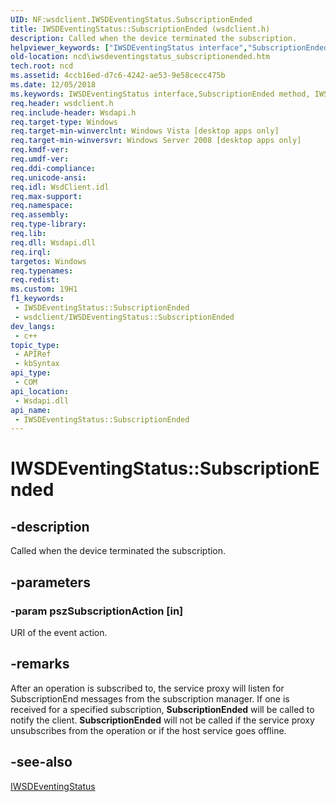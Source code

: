 ```yaml
---
UID: NF:wsdclient.IWSDEventingStatus.SubscriptionEnded
title: IWSDEventingStatus::SubscriptionEnded (wsdclient.h)
description: Called when the device terminated the subscription.
helpviewer_keywords: ["IWSDEventingStatus interface","SubscriptionEnded method","IWSDEventingStatus.SubscriptionEnded","IWSDEventingStatus::SubscriptionEnded","SubscriptionEnded","SubscriptionEnded method","SubscriptionEnded method","IWSDEventingStatus interface","ncd.iwsdeventingstatus_subscriptionended","wsdclient/IWSDEventingStatus::SubscriptionEnded"]
old-location: ncd\iwsdeventingstatus_subscriptionended.htm
tech.root: ncd
ms.assetid: 4ccb16ed-d7c6-4242-ae53-9e58cecc475b
ms.date: 12/05/2018
ms.keywords: IWSDEventingStatus interface,SubscriptionEnded method, IWSDEventingStatus.SubscriptionEnded, IWSDEventingStatus::SubscriptionEnded, SubscriptionEnded, SubscriptionEnded method, SubscriptionEnded method,IWSDEventingStatus interface, ncd.iwsdeventingstatus_subscriptionended, wsdclient/IWSDEventingStatus::SubscriptionEnded
req.header: wsdclient.h
req.include-header: Wsdapi.h
req.target-type: Windows
req.target-min-winverclnt: Windows Vista [desktop apps only]
req.target-min-winversvr: Windows Server 2008 [desktop apps only]
req.kmdf-ver: 
req.umdf-ver: 
req.ddi-compliance: 
req.unicode-ansi: 
req.idl: WsdClient.idl
req.max-support: 
req.namespace: 
req.assembly: 
req.type-library: 
req.lib: 
req.dll: Wsdapi.dll
req.irql: 
targetos: Windows
req.typenames: 
req.redist: 
ms.custom: 19H1
f1_keywords:
 - IWSDEventingStatus::SubscriptionEnded
 - wsdclient/IWSDEventingStatus::SubscriptionEnded
dev_langs:
 - c++
topic_type:
 - APIRef
 - kbSyntax
api_type:
 - COM
api_location:
 - Wsdapi.dll
api_name:
 - IWSDEventingStatus::SubscriptionEnded
---
```


# IWSDEventingStatus::SubscriptionEnded


## -description

Called when the device terminated the subscription.

## -parameters

### -param pszSubscriptionAction [in]

URI of the event action.

## -remarks

After an operation is subscribed to, the service proxy will listen for SubscriptionEnd messages from the subscription manager. If one is received for a specified subscription, <b>SubscriptionEnded</b> will be called to notify the client. <b>SubscriptionEnded</b> will not be called if the service proxy unsubscribes from the operation or if the host service goes offline.

## -see-also

<a href="/windows/desktop/api/wsdclient/nn-wsdclient-iwsdeventingstatus">IWSDEventingStatus</a>

